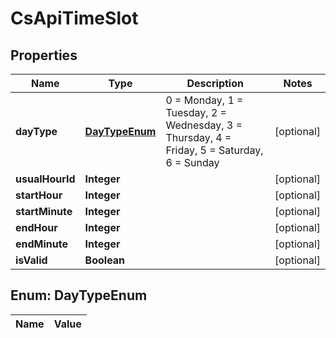 
# CsApiTimeSlot

## Properties
Name | Type | Description | Notes
------------ | ------------- | ------------- | -------------
**dayType** | [**DayTypeEnum**](#DayTypeEnum) | 0 &#x3D; Monday, 1 &#x3D; Tuesday, 2 &#x3D; Wednesday, 3 &#x3D; Thursday, 4 &#x3D; Friday, 5 &#x3D; Saturday, 6 &#x3D; Sunday |  [optional]
**usualHourId** | **Integer** |  |  [optional]
**startHour** | **Integer** |  |  [optional]
**startMinute** | **Integer** |  |  [optional]
**endHour** | **Integer** |  |  [optional]
**endMinute** | **Integer** |  |  [optional]
**isValid** | **Boolean** |  |  [optional]


<a name="DayTypeEnum"></a>
## Enum: DayTypeEnum
Name | Value
---- | -----



